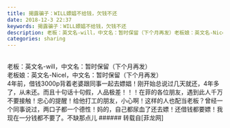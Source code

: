 ```yaml
---
title: 揭露骗子：WILL嫖娼不给钱，欠钱不还
date: 2018-12-3 22:37
keywords: 揭露骗子：WILL嫖娼不给钱，欠钱不还
description: 老板：英文名-will，中文名：暂时保留（下个月再发）老板娘：英文名-Nicel，中文名：暂时保留（下个月再发）4年前，借钱3000p背着老婆跟同事一起去嫖娼！刚开始总说过几天就还，4年多了，从未还。而且十句话十句假，人品极差！！！在菲的各位朋友，遇到此人千万不要接触！忠心的提醒！给他打工的朋友，小心啊！这样的人也配当老板？曾经一个同事说过，两口子都一个德性！妈的，自己都尿血了还去嫖！还借钱都要嫖！我现在一分钱都不要了。不缺那点儿
categories: sharing
---
```

<td class="t_f" id="postmessage_2401705">

<br/>
老板：英文名-will，中文名：暂时保留（下个月再发）<br/>
老板娘：英文名-Nicel，中文名：暂时保留（下个月再发）<br/>
4年前，借钱3000p背着老婆跟同事一起去嫖娼！刚开始总说过几天就还，4年多了，从未还。而且十句话十句假，人品极差！！！在菲的各位朋友，遇到此人千万不要接触！忠心的提醒！给他打工的朋友，小心啊！这样的人也配当老板？曾经一个同事说过，两口子都一个德性！妈的，自己都尿血了还去嫖！还借钱都要嫖！我现在一分钱都不要了。不缺那点儿</td>
###### 转载自[菲龙网]